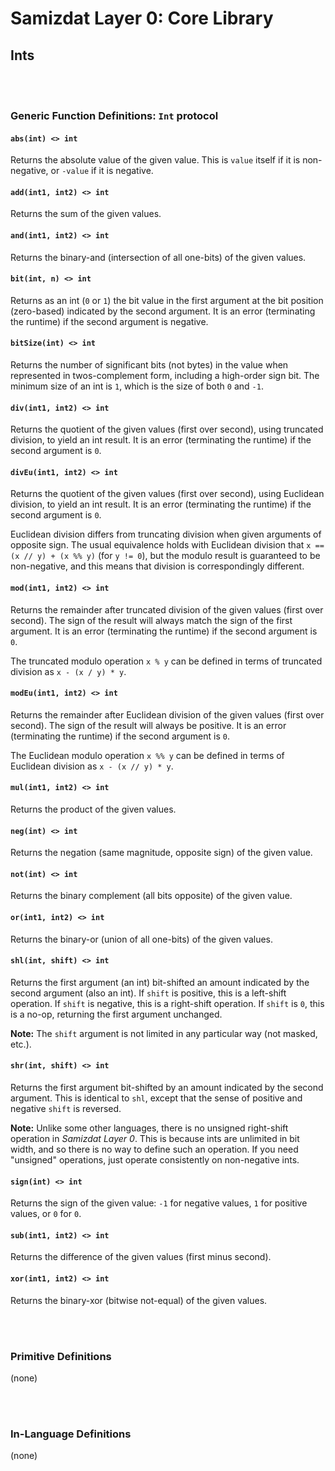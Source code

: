 Samizdat Layer 0: Core Library
==============================

Ints
----

<br><br>
### Generic Function Definitions: `Int` protocol

#### `abs(int) <> int`

Returns the absolute value of the given value. This is `value` itself if
it is non-negative, or `-value` if it is negative.

#### `add(int1, int2) <> int`

Returns the sum of the given values.

#### `and(int1, int2) <> int`

Returns the binary-and (intersection of all one-bits) of the given values.

#### `bit(int, n) <> int`

Returns as an int (`0` or `1`) the bit value in the first
argument at the bit position (zero-based) indicated by the second
argument. It is an error (terminating the runtime) if the second
argument is negative.

#### `bitSize(int) <> int`

Returns the number of significant bits (not bytes) in
the value when represented in twos-complement form, including a
high-order sign bit. The minimum size of an int is `1`, which
is the size of both `0` and `-1`.

#### `div(int1, int2) <> int`

Returns the quotient of the given values (first over second),
using truncated division, to yield an int result. It is an
error (terminating the runtime) if the second argument is `0`.

#### `divEu(int1, int2) <> int`

Returns the quotient of the given values (first over second),
using Euclidean division, to yield an int result. It is an
error (terminating the runtime) if the second argument is `0`.

Euclidean division differs from truncating division when given
arguments of opposite sign. The usual equivalence holds with Euclidean
division that `x == (x // y) + (x %% y)` (for `y != 0`), but the
modulo result is guaranteed to be non-negative, and this means that
division is correspondingly different.

#### `mod(int1, int2) <> int`

Returns the remainder after truncated division of the given values (first
over second). The sign of the result will always match the sign of the
first argument. It is an error (terminating the runtime) if the second
argument is `0`.

The truncated modulo operation `x % y` can be defined in terms
of truncated division as `x - (x / y) * y`.

#### `modEu(int1, int2) <> int`

Returns the remainder after Euclidean division of the given values (first
over second). The sign of the result will always be positive.
It is an error (terminating the runtime) if the second
argument is `0`.

The Euclidean modulo operation `x %% y` can be defined in terms of
Euclidean division as `x - (x // y) * y`.

#### `mul(int1, int2) <> int`

Returns the product of the given values.

#### `neg(int) <> int`

Returns the negation (same magnitude, opposite sign) of the given
value.

#### `not(int) <> int`

Returns the binary complement (all bits opposite) of the given value.

#### `or(int1, int2) <> int`

Returns the binary-or (union of all one-bits) of the given values.

#### `shl(int, shift) <> int`

Returns the first argument (an int) bit-shifted an amount indicated
by the second argument (also an int). If `shift` is positive, this
is a left-shift operation. If `shift` is negative, this is a right-shift
operation. If `shift` is `0`, this is a no-op, returning the first
argument unchanged.

**Note:** The `shift` argument is not limited in any particular way (not
masked, etc.).

#### `shr(int, shift) <> int`

Returns the first argument bit-shifted by an amount indicated by the
second argument. This is identical to `shl`, except that the sense of
positive and negative `shift` is reversed.

**Note:** Unlike some other languages, there is no unsigned right-shift
operation in *Samizdat Layer 0*. This is because ints are unlimited
in bit width, and so there is no way to define such an operation. If
you need "unsigned" operations, just operate consistently on
non-negative ints.

#### `sign(int) <> int`

Returns the sign of the given value: `-1` for negative values,
`1` for positive values, or `0` for `0`.

#### `sub(int1, int2) <> int`

Returns the difference of the given values (first minus second).

#### `xor(int1, int2) <> int`

Returns the binary-xor (bitwise not-equal) of the given values.


<br><br>
### Primitive Definitions

(none)


<br><br>
### In-Language Definitions

(none)
